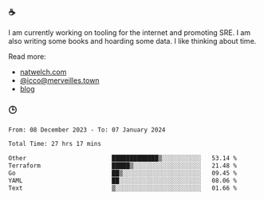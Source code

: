 ### ☕

I am currently working on tooling for the internet and promoting SRE. I am also writing some books and hoarding some data. I like thinking about time. 

Read more:

 - [natwelch.com](https://natwelch.com)
 - [@icco@merveilles.town](https://merveilles.town/@icco)
 - [blog](https://writing.natwelch.com)

### 🕒

<!--START_SECTION:waka-->

```txt
From: 08 December 2023 - To: 07 January 2024

Total Time: 27 hrs 17 mins

Other                        █████████████▒░░░░░░░░░░░   53.14 %
Terraform                    █████▒░░░░░░░░░░░░░░░░░░░   21.48 %
Go                           ██▒░░░░░░░░░░░░░░░░░░░░░░   09.45 %
YAML                         ██░░░░░░░░░░░░░░░░░░░░░░░   08.06 %
Text                         ▒░░░░░░░░░░░░░░░░░░░░░░░░   01.66 %
```

<!--END_SECTION:waka-->
